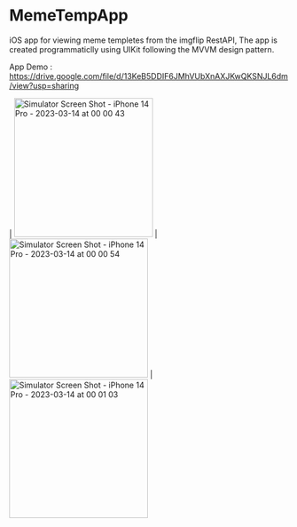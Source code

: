 # MemeTempApp

iOS app for viewing meme templetes from the imgflip RestAPI, The app is created programmaticlly using UIKit following the MVVM design pattern.

App Demo : https://drive.google.com/file/d/13KeB5DDIF6JMhVUbXnAXJKwQKSNJL6dm/view?usp=sharing

| <img width="250" alt="Simulator Screen Shot - iPhone 14 Pro - 2023-03-14 at 00 00 43" src="https://user-images.githubusercontent.com/58272414/224842025-fadde104-1f71-48c4-9e0a-d66ceb8e4482.png">
| <img width="250" alt="Simulator Screen Shot - iPhone 14 Pro - 2023-03-14 at 00 00 54" src="https://user-images.githubusercontent.com/58272414/224842170-fb883de8-a40f-4783-80a6-b774e7ed123a.png">
| <img width="250" alt="Simulator Screen Shot - iPhone 14 Pro - 2023-03-14 at 00 01 03" src="https://user-images.githubusercontent.com/58272414/224842262-da0e6063-f6aa-4e92-b17a-3aaff5ddcea0.png">
